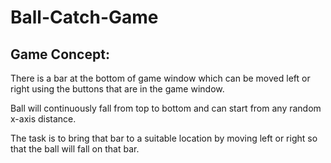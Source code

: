 # Ball-Catch-Game

## Game Concept:
There is a bar at the bottom of game window which can be moved left or right using the buttons that are in the game window. 

Ball will continuously fall from top to bottom and can start from any random x-axis distance.

The task is to bring that bar to a suitable location by moving left or right so that the ball will fall on that bar.  
